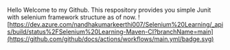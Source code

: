Hello Welcome to my Github.
This respository provides you simple Junit with selenium framework structure as of now.
![https://dev.azure.com/nandhakumarkeerthi007/Selenium%20Learning/_apis/build/status%2FSelenium%20Learning-Maven-CI?branchName=main](https://github.com/github/docs/actions/workflows/main.yml/badge.svg)


